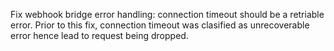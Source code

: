 Fix webhook bridge error handling: connection timeout should be a retriable error.
Prior to this fix, connection timeout was clasified as unrecoverable error hence lead to request being dropped.
